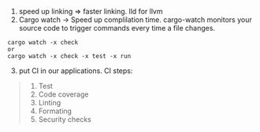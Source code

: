 1. speed up linking => faster linking. lld for llvm
2. Cargo watch -> Speed up complilation time.
cargo-watch monitors your source code to trigger commands every time a file changes.
```
cargo watch -x check
or 
cargo watch -x check -x test -x run
```
3. put CI in our applications.
CI steps: 
> 1. Test 
> 2. Code coverage 
> 3. Linting
> 4. Formating
> 5. Security checks
